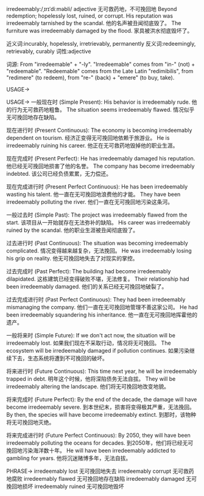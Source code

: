 irredeemably:/ˌɪrɪˈdiːməbli/
adjective
无可救药地，不可挽回地
Beyond redemption; hopelessly lost, ruined, or corrupt.
His reputation was irredeemably tarnished by the scandal. 他的名声被丑闻彻底毁了。
The furniture was irredeemably damaged by the flood. 家具被洪水彻底毁坏了。

近义词:incurably, hopelessly, irretrievably, permanently
反义词:redeemingly, retrievably, curably
词性:adjective

词源:
From "irredeemable" + "-ly".  "Irredeemable" comes from "in-" (not) + "redeemable". "Redeemable" comes from the Late Latin "redimibilis", from "redimere" (to redeem), from "re-" (back) + "emere" (to buy, take).


USAGE->

USAGE->
一般现在时 (Simple Present):
His behavior is irredeemably rude. 他的行为无可救药地粗鲁。
The situation seems irredeemably flawed.  情况似乎无可挽回地存在缺陷。

现在进行时 (Present Continuous):
The economy is becoming irredeemably dependent on tourism. 经济正变得无可挽回地依赖于旅游业。
He is irredeemably ruining his career. 他正在无可救药地毁掉他的职业生涯。

现在完成时 (Present Perfect):
He has irredeemably damaged his reputation.  他已经无可挽回地损害了他的名誉。
The company has become irredeemably indebted.  该公司已经负债累累，无力偿还。

现在完成进行时 (Present Perfect Continuous):
He has been irredeemably wasting his talent.  他一直在无可挽回地浪费他的才能。
They have been irredeemably polluting the river.  他们一直在无可挽回地污染这条河。

一般过去时 (Simple Past):
The project was irredeemably flawed from the start. 该项目从一开始就存在无法弥补的缺陷。
His career was irredeemably ruined by the scandal. 他的职业生涯被丑闻彻底毁了。


过去进行时 (Past Continuous):
The situation was becoming irredeemably complicated.  情况变得越来越复杂，无法挽回。
He was irredeemably losing his grip on reality. 他无可挽回地失去了对现实的掌控。

过去完成时 (Past Perfect):
The building had become irredeemably dilapidated.  这栋建筑已经变得破败不堪，无法修复。
Their relationship had been irredeemably damaged. 他们的关系已经无可挽回地破裂了。


过去完成进行时 (Past Perfect Continuous):
They had been irredeemably mismanaging the company. 他们一直在无可挽回地管理不善这家公司。
He had been irredeemably squandering his inheritance. 他一直在无可挽回地挥霍他的遗产。

一般将来时 (Simple Future):
If we don't act now, the situation will be irredeemably lost. 如果我们现在不采取行动，情况将无可挽回。
The ecosystem will be irredeemably damaged if pollution continues. 如果污染继续下去，生态系统将遭到不可挽回的破坏。

将来进行时 (Future Continuous):
This time next year, he will be irredeemably trapped in debt. 明年这个时候，他将深陷债务无法自拔。
They will be irredeemably altering the landscape. 他们将无可挽回地改变地貌。


将来完成时 (Future Perfect):
By the end of the decade, the damage will have become irredeemably severe. 到本世纪末，损害将变得极其严重，无法挽回。
By then, the species will have become irredeemably extinct. 到那时，该物种将无可挽回地灭绝。


将来完成进行时 (Future Perfect Continuous):
By 2050, they will have been irredeemably polluting the oceans for decades. 到2050年，他们将已经无可挽回地污染海洋数十年。
He will have been irredeemably addicted to gambling for years. 他将沉迷赌博多年，无法自拔。



PHRASE->
irredeemably lost  无可挽回地失去
irredeemably corrupt  无可救药地腐败
irredeemably flawed  无可挽回地存在缺陷
irredeemably damaged  无可挽回地损坏
irredeemably ruined  无可挽回地毁坏

